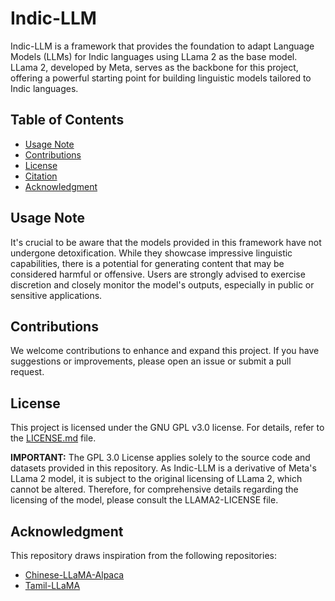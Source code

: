 # Indic-LLM

Indic-LLM is a framework that provides the foundation to adapt Language Models (LLMs) for Indic languages using LLama 2 as the base model. LLama 2, developed by Meta, serves as the backbone for this project, offering a powerful starting point for building linguistic models tailored to Indic languages.

## Table of Contents
- [Usage Note](#usage-note)
- [Contributions](#contributions)
- [License](#license)
- [Citation](#citation)
- [Acknowledgment](#acknowledgement)



## Usage Note

It's crucial to be aware that the models provided in this framework have not undergone detoxification. While they showcase impressive linguistic capabilities, there is a potential for generating content that may be considered harmful or offensive. Users are strongly advised to exercise discretion and closely monitor the model's outputs, especially in public or sensitive applications.

## Contributions

We welcome contributions to enhance and expand this project. If you have suggestions or improvements, please open an issue or submit a pull request.

## License

This project is licensed under the GNU GPL v3.0 license. For details, refer to the [LICENSE.md](LICENSE.md) file.

**IMPORTANT:** The GPL 3.0 License applies solely to the source code and datasets provided in this repository. As Indic-LLM is a derivative of Meta's LLama 2 model, it is subject to the original licensing of LLama 2, which cannot be altered. Therefore, for comprehensive details regarding the licensing of the model, please consult the LLAMA2-LICENSE file.

<!-- ## Citation

If you use ambari model or the kannada-instruct dataset in your research, please cite:

*Insert citation information here* -->

## Acknowledgment

This repository draws inspiration from the following repositories:
- [Chinese-LLaMA-Alpaca](https://github.com/ymcui/Chinese-LLaMA-Alpaca)
- [Tamil-LLaMA](https://github.com/abhinand5/tamil-llama)